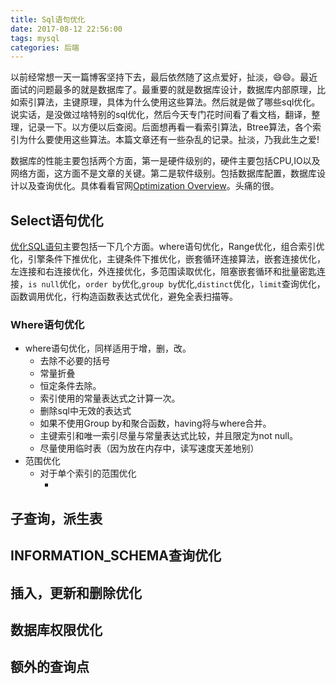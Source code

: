 ```yaml
---
title: Sql语句优化
date: 2017-08-12 22:56:00
tags: mysql
categories: 后端
---
```


以前经常想一天一篇博客坚持下去，最后依然随了这点爱好，扯淡，😄😄。最近面试的问题最多的就是数据库了。最重要的就是数据库设计，数据库内部原理，比如索引算法，主键原理，具体为什么使用这些算法。然后就是做了哪些sql优化。说实话，是没做过啥特别的sql优化，然后今天专门花时间看了看文档，翻译，整理，记录一下。以方便以后查阅。后面想再看一看索引算法，Btree算法，各个索引为什么要使用这些算法。本篇文章还有一些杂乱的记录。扯淡，乃我此生之爱!

数据库的性能主要包括两个方面，第一是硬件级别的，硬件主要包括CPU,IO以及网络方面，这方面不是文章的关键。第二是软件级别。包括数据库配置，数据库设计以及查询优化。具体看看官网[Optimization Overview](https://dev.mysql.com/doc/refman/5.7/en/optimize-overview.html)。头痛的很。<!--more-->

## Select语句优化

[优化SQL语句](https://dev.mysql.com/doc/refman/5.7/en/select-optimization.html)主要包括一下几个方面。where语句优化，Range优化，组合索引优化，引擎条件下推优化，主键条件下推优化，嵌套循环连接算法，嵌套连接优化，左连接和右连接优化，外连接优化，多范围读取优化，阻塞嵌套循环和批量密匙连接，`is null`优化，`order by`优化,`group by`优化,`distinct`优化，`limit`查询优化，函数调用优化，行构造函数表达式优化，避免全表扫描等。

### Where语句优化

- where语句优化，同样适用于增，删，改。
  - 去除不必要的括号
  - 常量折叠
  - 恒定条件去除。
  - 索引使用的常量表达式之计算一次。
  - 删除sql中无效的表达式
  - 如果不使用Group by和聚合函数，having将与where合并。
  - 主键索引和唯一索引尽量与常量表达式比较，并且限定为not null。
  - 尽量使用临时表（因为放在内存中，读写速度天差地别）
- 范围优化
  - 对于单个索引的范围优化
    - ​



## 子查询，派生表



## INFORMATION_SCHEMA查询优化



## 插入，更新和删除优化



## 数据库权限优化



## 额外的查询点

